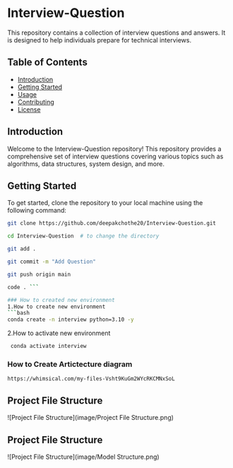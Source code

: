 # Interview-Question

This repository contains a collection of interview questions and answers. It is designed to help individuals prepare for technical interviews.

## Table of Contents

- [Introduction](#introduction)
- [Getting Started](#getting-started)
- [Usage](#usage)
- [Contributing](#contributing)
- [License](#license)

## Introduction

Welcome to the Interview-Question repository! This repository provides a comprehensive set of interview questions covering various topics such as algorithms, data structures, system design, and more.

## Getting Started

To get started, clone the repository to your local machine using the following command:

```bash
git clone https://github.com/deepakchothe20/Interview-Question.git

cd Interview-Question  # to change the directory

git add .

git commit -m "Add Question"

git push origin main

code . ```

### How to created new environment
1.How to create new environment
```bash
conda create -n interview python=3.10 -y

```
2.How to activate new environment
```bash
 conda activate interview
 ```

### How to Create Artictecture diagram 
``` https://whimsical.com/my-files-Vsht9KuGm2WYcRKCMNxSoL ```

## Project File Structure

![Project File Structure](image/Project File Structure.png)

## Project File Structure

![Project File Structure](image/Model Structure.png)